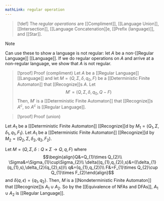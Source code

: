 ```yaml
---
mathLink: regular operation
---
```

>[!def]
>The *regular operations* are [[Compliment]], [[Language Union]], [[Intersection]], [[Language Concatenation]]e, [[Prefix (language)]], and [[Star]].

>[!note]
>Can use these to show a language is not regular: let $A$ be a non-[[Regular Language]] [[Language]]. If we do regular operations on $A$ and arrive at a non-regular language, we show that $A$ is not regular.

>[!proof] Proof (compliment)
Let $A$ be a [[Regular Language]] [[Language]] and let $M=(Q,\Sigma,\delta,q_{0},F)$ be a [[Deterministic Finite Automaton]] that [[Recognize]]s $A$. Let $$M'=(Q,\Sigma,\delta,q_{0},Q-F)$$Then, $M'$ is a [[Deterministic Finite Automaton]] that [[Recognize]]s $A^{c}$, so $A^{c}$ is [[Regular Language]].

>[!proof] Proof (union)

Let $A_1$ be a [[Deterministic Finite Automaton]] [[Recognize]]d by $M_{1}=(Q_{1},\Sigma,\delta_{1},q_{1},F_{1})$. Let $A_1$ be a [[Deterministic Finite Automaton]] [[Recognize]]d by $M_{2}=(Q_{2},\Sigma,\delta_{2},q_{2},F_{2})$.

Let $M=(Q,\Sigma,\delta:Q\times \Sigma \rightarrow Q,q,F)$ where $$\begin{align}Q&=Q_{1}\times Q_{2}\\
\Sigma&=\Sigma_{1}\cup\Sigma_{2}\\
\delta((q_{1},q_{2}),s)&=((\delta_{1}(q_{1},s),\delta_{2}(q_{2},s))\\
q&=(q_{1},q_{2})\\
F&=F_{1}\times Q_{2}\cup Q_{1}\times F_{2}\end{align}$$
and $\delta(q,\epsilon)=\{q_{1},q_{2}\}$. Then, $M$ is a [[Nondeterministic Finite Automaton]] that [[Recognize]]s $A_{1}\cup A_2$. So by the [[Equivalence of NFAs and DFAs]], $A_{1}\cup A_{2}$ is [[Regular Language]].